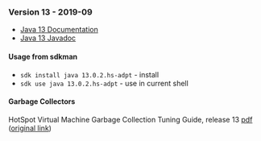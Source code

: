 ### Version 13 - 2019-09

* [Java 13 Documentation](https://docs.oracle.com/javase/13/)
* [Java 13 Javadoc](https://docs.oracle.com/en/java/javase/13/docs/api/index.html)

#### Usage from sdkman

* `sdk install java 13.0.2.hs-adpt` - install
* `sdk use java 13.0.2.hs-adpt` - use in current shell

#### Garbage Collectors

HotSpot Virtual Machine Garbage Collection Tuning Guide, release 13 [pdf](./docs/hotspot-virtual-machine-garbage-collection-tuning-guide-v13.pdf) ([original link](https://docs.oracle.com/en/java/javase/13/gctuning/))
